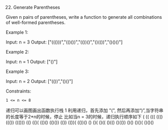 22. Generate Parentheses

Given n pairs of parentheses, write a function to generate all combinations of well-formed parentheses.


Example 1:

Input: n = 3
Output: ["((()))","(()())","(())()","()(())","()()()"]

Example 2:

Input: n = 1
Output: ["()"]


Example 3:

Input: n = 2
Output: ["(())","()()"]


Constraints:

    1 <= n <= 8


递归可以画图画出函数执行栈
1 利用递归，首先添加 "(", 然后再添加“)”,当字符串的长度等于2*n的时候，停止
比如当n = 3的时候，递归执行顺序如下
(
((
(((
((()
((())
((()))
(()
(()(
(()()
(()())
(())
(())(
(())()
()
()(
()((
()(()
()(())
()()
()()(
()()()

